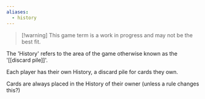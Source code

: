 ```yaml
---
aliases:
  - history
---
```

> [!warning] This game term is a work in progress and may not be the best fit.

The 'History' refers to the area of the game otherwise known as the '[[discard pile]]'. 

Each player has their own History, a discard pile for cards they own.

Cards are always placed in the History of their owner (unless a rule changes this?)